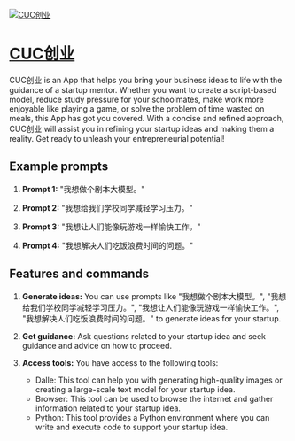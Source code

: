[![CUC创业](https://files.oaiusercontent.com/file-JyqgxbQB8Cuc5OLGzaDzUptG?se=2123-10-17T18%3A48%3A21Z&sp=r&sv=2021-08-06&sr=b&rscc=max-age%3D31536000%2C%20immutable&rscd=attachment%3B%20filename%3Dcuc.png&sig=%2Buif1%2Bd9pWoDLrgw1TwrYq7STWQ7LNE7RB9uyce2W8g%3D)](https://chat.openai.com/g/g-GDiUxSuvM-cucchuang-ye)

# [CUC创业](https://chat.openai.com/g/g-GDiUxSuvM-cucchuang-ye)

CUC创业 is an App that helps you bring your business ideas to life with the guidance of a startup mentor. Whether you want to create a script-based model, reduce study pressure for your schoolmates, make work more enjoyable like playing a game, or solve the problem of time wasted on meals, this App has got you covered. With a concise and refined approach, CUC创业 will assist you in refining your startup ideas and making them a reality. Get ready to unleash your entrepreneurial potential!

## Example prompts

1. **Prompt 1:** "我想做个剧本大模型。"

2. **Prompt 2:** "我想给我们学校同学减轻学习压力。"

3. **Prompt 3:** "我想让人们能像玩游戏一样愉快工作。"

4. **Prompt 4:** "我想解决人们吃饭浪费时间的问题。"


## Features and commands

1. **Generate ideas:** You can use prompts like "我想做个剧本大模型。", "我想给我们学校同学减轻学习压力。", "我想让人们能像玩游戏一样愉快工作。", "我想解决人们吃饭浪费时间的问题。" to generate ideas for your startup.

2. **Get guidance:** Ask questions related to your startup idea and seek guidance and advice on how to proceed.

3. **Access tools:** You have access to the following tools:
   - Dalle: This tool can help you with generating high-quality images or creating a large-scale text model for your startup idea.
   - Browser: This tool can be used to browse the internet and gather information related to your startup idea.
   - Python: This tool provides a Python environment where you can write and execute code to support your startup idea.